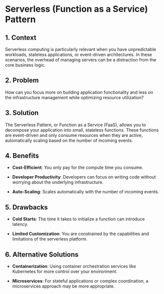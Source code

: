 # Serverless (Function as a Service) Pattern


## 1. Context

Serverless computing is particularly relevant when you have unpredictable workloads, stateless applications, or event-driven architectures. In these scenarios, the overhead of managing servers can be a distraction from the core business logic.


## 2. Problem

How can you focus more on building application functionality and less on the infrastructure management while optimizing resource utilization?


## 3. Solution

The Serverless Pattern, or Function as a Service (FaaS), allows you to decompose your application into small, stateless functions. These functions are event-driven and only consume resources when they are active, automatically scaling based on the number of incoming events.


## 4. Benefits

- **Cost-Efficient**: You only pay for the compute time you consume.

- **Developer Productivity**: Developers can focus on writing code without worrying about the underlying infrastructure.

- **Auto-Scaling**: Scales automatically with the number of incoming events.


## 5. Drawbacks

- **Cold Starts**: The time it takes to initialize a function can introduce latency.

- **Limited Customization**: You are constrained by the capabilities and limitations of the serverless platform.


## 6. Alternative Solutions

- **Containerization**: Using container orchestration services like Kubernetes for more control over your environment.

- **Microservices**: For stateful applications or complex coordination, a microservices approach may be more appropriate.
